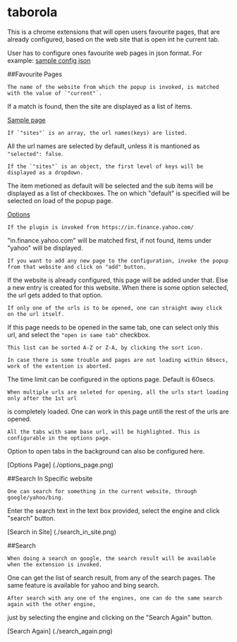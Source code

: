 # taborola
This is a chrome extensions that will open users favourite pages, that are already configured, 
based on the web site that is open int he current tab.


User has to configure ones favourite web pages in json format.
For example:
[sample config json](./config.json)


##Favourite Pages
		
	The name of the website from which the popup is invoked, is matched with the value of `"current"`.
If a match is found, then the site are displayed as a list of items.

[Sample page](./main.png)

	If `"sites"` is an array, the url names(keys) are listed.
All the url names are selected by default, unless it is mantioned as `"selected": false`.

	If the `"sites"` is an object, the first level of keys will be displayed as a dropdown.
The item metioned as default will be selected and the sub items will be displayed as a list of checkboxes.
The on which "default" is specified will be selected on load of the popup page.

[Options](./options.png)

	If the plugin is invoked from https://in.finance.yahoo.com/
"in.finance.yahoo.com" will be matched first, if not found, items under "yahoo" will be displayed.

	If you want to add any new page to the configuration, invoke the popup from that website and click on "add" button.
If the website is already configured, this page will be added under that. Else a new entry is created for this website.
When there is some option selected, the url gets added to that option.

	If only one of the urls is to be opened, one can straight away click on the url itself.
If this page needs to be opened in the same tab, one can select only this url, and select the `"open in same tab"` checkbox.

	This list can be sorted A-Z or Z-A, by clicking the sort icon.
	
	In case there is some trouble and pages are not loading within 60secs, work of the extention is aborted.
The time limit can be configured in the options page. Default is 60secs.

	When multiple urls are seleted for opening, all the urls start loading only after the 1st url 
is completely loaded. One can work in this page untill the rest of the urls are opened.

	All the tabs with same base url, will be highlighted. This is configurable in the options page.
Option to open tabs in the background can also be configured here.

[Options Page] (./options_page.png)

##Search In Specific website

	One can search for something in the current website, through google/yahoo/bing.
Enter the search text in the text box provided, select the engine and click "search" button.

[Search in Site] (./search_in_site.png)

##Search

	When doing a search on google, the search result will be available when the extension is invoked.
One can get the list of search result, from any of the search pages. The same feature is available for yahoo and bing search.

	After search with any one of the engines, one can do the same search again with the other engine,
just by selecting the engine and clicking on the "Search Again" button.

[Search Again] (./search_again.png)



